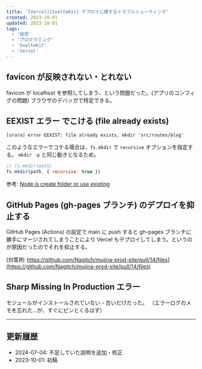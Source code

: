```yaml
---
title: '[Vercel][SvelteKit] デプロイに関するトラブルシューティング'
created: 2023-10-01
updated: 2023-10-01
tags:
  - '技術'
  - 'プログラミング'
  - 'SvelteKit'
  - 'Vercel'
---
```


## favicon が反映されない・とれない

favicon が localhost を参照してしまう、という問題だった。(アプリのコンフィグの問題)
ブラウザのデバッガで特定できる。

## EEXIST エラー でこける (file already exists)

```
[urara] error EEXIST: file already exists, mkdir 'src/routes/blog'
```

このようなエラーでコケる場合は、`fs.mkdir` で `recursive` オプションを指定する。 `mkdir -p` と同じ動きとなるため。

```js
// fs.mkdir(path)
fs.mkdir(path, { recursive: true })
```

参考: [Node.js create folder or use existing](https://stackoverflow.com/questions/13696148/node-js-create-folder-or-use-existing)

## GitHub Pages (gh-pages ブランチ) のデプロイを抑止する

GitHub Pages (Actions) の設定で main に push すると gh-pages ブランチに勝手にマージされてしまうことにより Vercel もデプロイしてしまう。というのが原因だったのでそれを抑止する。

[対策例: https://github.com/Nagitch/mujina-prod-site/pull/14/files](https://github.com/Nagitch/mujina-prod-site/pull/14/files)

## Sharp Missing In Production エラー

モジュールがインストールされていない・古いだけだった。
（エラーログのメモを忘れた…が、すぐにピンとくるはず）

---

## 更新履歴

- 2024-07-04: 不足していた説明を追加・校正
- 2023-10-01: 初稿
